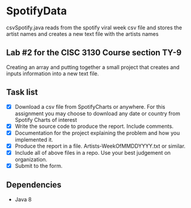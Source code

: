 # SpotifyData
csvSpotify.java reads from the spotify viral week csv file and stores the artist names and creates a new text file with the artists names

## Lab #2 for the CISC 3130 Course section TY-9
Creating an array and putting together a small project that creates and inputs information into a new text file.

## Task list
- [x] Download a csv file from SpotifyCharts or anywhere. For this assignment you may choose to download any date or country from Spotify Charts of interest
- [x] Write the source code to produce the report. Include comments.
- [x] Documentation for the project explaining the problem and how you implemented it.
- [x] Produce the report in a file. Artists-WeekOfMMDDYYYY.txt or similar.
- [x] Include all of above files in a repo. Use your best judgement on organization.
- [x] Submit to the form.

## Dependencies
- Java 8 
